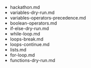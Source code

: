 - hackathon.md
- variables-dry-run.md
- variables-operators-precedence.md
- boolean-operators.md
- if-else-dry-run.md
- while-loop.md
- loops-break.md
- loops-continue.md
- lists.md
- for-loop.md
- functions-dry-run.md